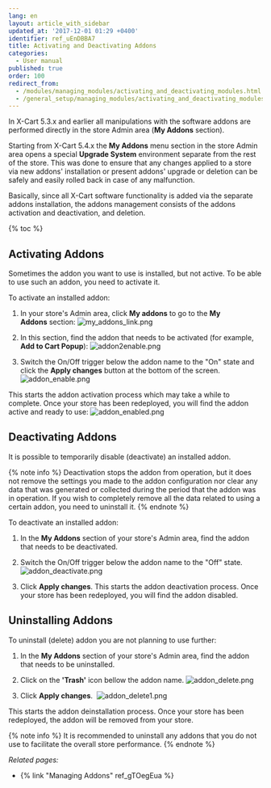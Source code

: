 ```yaml
---
lang: en
layout: article_with_sidebar
updated_at: '2017-12-01 01:29 +0400'
identifier: ref_uEnDBBA7
title: Activating and Deactivating Addons
categories:
  - User manual
published: true
order: 100
redirect_from:
  - /modules/managing_modules/activating_and_deactivating_modules.html
  - /general_setup/managing_modules/activating_and_deactivating_modules.html
---
```

In X-Cart 5.3.x and earlier all manipulations with the software addons are performed directly in the store Admin area (**My Addons** section).

Starting from X-Cart 5.4.x the **My Addons** menu section in the store Admin area opens a special **Upgrade System** environment separate from the rest of the store. This was done to ensure that any changes applied to a store via new addons' installation or present addons' upgrade or deletion can be safely and easily rolled back in case of any malfunction.

Basically, since all X-Cart software functionality is added via the separate addons installation, the addons management consists of the addons activation and deactivation, and deletion. 

{% toc %}

## Activating Addons

Sometimes the addon you want to use is installed, but not active. To be able to use such an addon, you need to activate it. 

To activate an installed addon:

1.  In your store's Admin area, click **My addons** to go to the **My Addons** section:
    ![my_addons_link.png]({{site.baseurl}}/attachments/ref_uEnDBBA7/my_addons_link.png)

2.  In this section, find the addon that needs to be activated (for example, **Add to Cart Popup**):
    ![addon2enable.png]({{site.baseurl}}/attachments/ref_uEnDBBA7/addon2enable.png)

3.  Switch the On/Off trigger below the addon name to the "On" state and click the **Apply changes** button at the bottom of the screen. 
    ![addon_enable.png]({{site.baseurl}}/attachments/ref_uEnDBBA7/addon_enable.png)

This starts the addon activation process which may take a while to complete. Once your store has been redeployed, you will find the addon active and ready to use:
    ![addon_enabled.png]({{site.baseurl}}/attachments/ref_uEnDBBA7/addon_enabled.png)
    

## Deactivating Addons

It is possible to temporarily disable (deactivate) an installed addon.

{% note info %}
Deactivation stops the addon from operation, but it does not remove the settings you made to the addon configuration nor clear any data that was generated or collected during the period that the addon was in operation. If you wish to completely remove all the data related to using a certain addon, you need to uninstall it.
{% endnote %}

To deactivate an installed addon:

1.  In the **My Addons** section of your store's Admin area, find the addon that needs to be deactivated.

2.  Switch the On/Off trigger below the addon name to the "Off" state.
    ![addon_deactivate.png]({{site.baseurl}}/attachments/ref_uEnDBBA7/addon_deactivate.png)

3.  Click **Apply changes**. This starts the addon deactivation process. Once your store has been redeployed, you will find the addon disabled.

## Uninstalling Addons

To uninstall (delete) addon you are not planning to use further:

1.  In the **My Addons** section of your store's Admin area, find the addon that needs to be uninstalled.

2.  Click on the **'Trash'** icon bellow the addon name.
    ![addon_delete.png]({{site.baseurl}}/attachments/ref_uEnDBBA7/addon_delete.png)

3.  Click **Apply changes**. 
    ![addon_delete1.png]({{site.baseurl}}/attachments/ref_uEnDBBA7/addon_delete1.png)

This starts the addon deinstallation process. Once your store has been redeployed, the addon will be removed from your store.

{% note info %}
It is recommended to uninstall any addons that you do not use to facilitate the overall store performance.
{% endnote %}

_Related pages:_

*   {% link "Managing Addons" ref_gTOegEua %}
